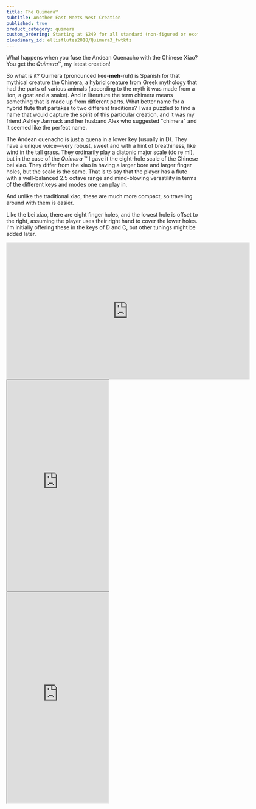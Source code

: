 ```yaml
---
title: The Quimera™
subtitle: Another East Meets West Creation
published: true
product_category: quimera
custom_ordering: Starting at $249 for all standard (non-figured or exotic) woods
cloudinary_id: ellisflutes2018/Quimera3_fwtktz
---
```


What happens when you fuse the Andean Quenacho with the Chinese Xiao?  You get the *Quimera*™, my latest creation!  

So what is it?  Quimera (pronounced kee-**meh**-ruh) is Spanish for that mythical creature the Chimera, a hybrid creature from Greek mythology that had the parts of various animals (according to the myth it was made from a lion, a goat and a snake).   And in literature the term chimera means something that is made up from different parts.   What better name for a hybrid flute that partakes to two different traditions?  I was puzzled to find a name that would capture the spirit of this particular creation, and it was my friend Ashley Jarmack and her husband Alex who suggested "chimera" and it seemed like the perfect name.

The Andean quenacho is just a quena in a lower key (usually in D).  They have a unique voice—very robust, sweet and with a hint of breathiness, like wind in the tall grass.  They ordinarily play a diatonic major scale (do re mi), but in the case of the *Quimera* ™  I gave it the eight-hole scale of the Chinese bei xiao.  They differ from the xiao in having a larger bore and larger finger holes, but the scale is the same.  That is to say that the player has a flute with a well-balanced 2.5 octave range and mind-blowing versatility in terms of the different keys and modes one can play in.

And unlike the traditional xiao, these are much more compact,  so traveling around with them is  easier.

Like the bei xiao, there are eight finger holes, and the lowest hole is offset to the right, assuming the player uses their right hand to cover the lower holes.  I'm initially offering these in the keys of D and C, but other tunings might be added later.

<iframe title="vimeo-player" src="https://player.vimeo.com/video/1057859321?h=5ecf8b6eb0" width="640" height="360" frameborder="0"    allowfullscreen></iframe>

<iframe width="267" height="554" src="https://www.youtube.com/embed/99C4dllkXO8" ></iframe>

<iframe width="267" height="554" src="https://www.youtube.com/embed/UAymcOqrcMo" ></iframe>





